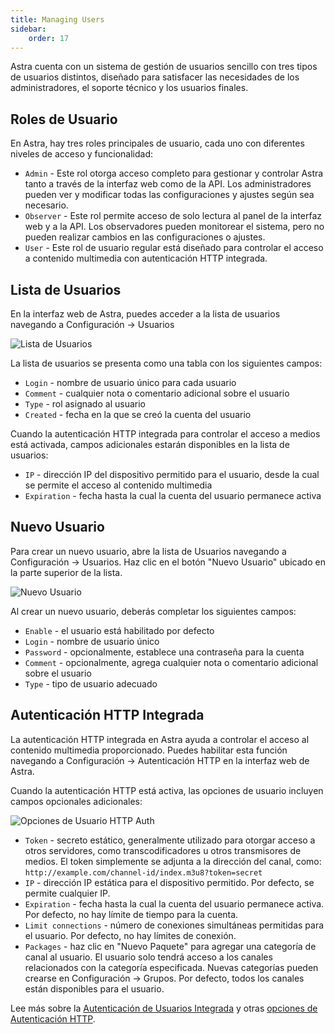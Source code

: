 ```yaml
---
title: Managing Users
sidebar:
    order: 17
---
```


Astra cuenta con un sistema de gestión de usuarios sencillo con tres tipos de usuarios distintos, diseñado para satisfacer las necesidades de los administradores, el soporte técnico y los usuarios finales.

## Roles de Usuario

En Astra, hay tres roles principales de usuario, cada uno con diferentes niveles de acceso y funcionalidad:

- `Admin` - Este rol otorga acceso completo para gestionar y controlar Astra tanto a través de la interfaz web como de la API. Los administradores pueden ver y modificar todas las configuraciones y ajustes según sea necesario.
- `Observer` - Este rol permite acceso de solo lectura al panel de la interfaz web y a la API. Los observadores pueden monitorear el sistema, pero no pueden realizar cambios en las configuraciones o ajustes.
- `User` - Este rol de usuario regular está diseñado para controlar el acceso a contenido multimedia con autenticación HTTP integrada.

## Lista de Usuarios

En la interfaz web de Astra, puedes acceder a la lista de usuarios navegando a Configuración → Usuarios

![Lista de Usuarios](https://cdn.cesbo.com/help/astra/admin-guide/settings/users/users.png)

La lista de usuarios se presenta como una tabla con los siguientes campos:

- `Login` - nombre de usuario único para cada usuario
- `Comment` - cualquier nota o comentario adicional sobre el usuario
- `Type` - rol asignado al usuario
- `Created` - fecha en la que se creó la cuenta del usuario

Cuando la autenticación HTTP integrada para controlar el acceso a medios está activada, campos adicionales estarán disponibles en la lista de usuarios:

- `IP` - dirección IP del dispositivo permitido para el usuario, desde la cual se permite el acceso al contenido multimedia
- `Expiration` - fecha hasta la cual la cuenta del usuario permanece activa

## Nuevo Usuario

Para crear un nuevo usuario, abre la lista de Usuarios navegando a Configuración → Usuarios. Haz clic en el botón "Nuevo Usuario" ubicado en la parte superior de la lista.

![Nuevo Usuario](https://cdn.cesbo.com/help/astra/admin-guide/settings/users/new-user.png)

Al crear un nuevo usuario, deberás completar los siguientes campos:

- `Enable` - el usuario está habilitado por defecto
- `Login` - nombre de usuario único
- `Password` - opcionalmente, establece una contraseña para la cuenta
- `Comment` - opcionalmente, agrega cualquier nota o comentario adicional sobre el usuario
- `Type` - tipo de usuario adecuado

## Autenticación HTTP Integrada

La autenticación HTTP integrada en Astra ayuda a controlar el acceso al contenido multimedia proporcionado. Puedes habilitar esta función navegando a Configuración → Autenticación HTTP en la interfaz web de Astra.

Cuando la autenticación HTTP está activa, las opciones de usuario incluyen campos opcionales adicionales:

![Opciones de Usuario HTTP Auth](https://cdn.cesbo.com/help/astra/admin-guide/settings/users/user-auth.png)

- `Token` - secreto estático, generalmente utilizado para otorgar acceso a otros servidores, como transcodificadores u otros transmisores de medios. El token simplemente se adjunta a la dirección del canal, como: `http://example.com/channel-id/index.m3u8?token=secret`
- `IP` - dirección IP estática para el dispositivo permitido. Por defecto, se permite cualquier IP.
- `Expiration` - fecha hasta la cual la cuenta del usuario permanece activa. Por defecto, no hay límite de tiempo para la cuenta.
- `Limit connections` - número de conexiones simultáneas permitidas para el usuario. Por defecto, no hay límites de conexión.
- `Packages` - haz clic en "Nuevo Paquete" para agregar una categoría de canal al usuario. El usuario solo tendrá acceso a los canales relacionados con la categoría especificada. Nuevas categorías pueden crearse en Configuración → Grupos. Por defecto, todos los canales están disponibles para el usuario.

Lee más sobre la [Autenticación de Usuarios Integrada](/en/astra/delivery-http/auth-user/) y otras [opciones de Autenticación HTTP](/en/astra/delivery-http/auth/).